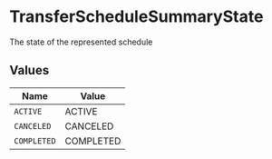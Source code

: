 # TransferScheduleSummaryState

The state of the represented schedule


## Values

| Name        | Value       |
| ----------- | ----------- |
| `ACTIVE`    | ACTIVE      |
| `CANCELED`  | CANCELED    |
| `COMPLETED` | COMPLETED   |